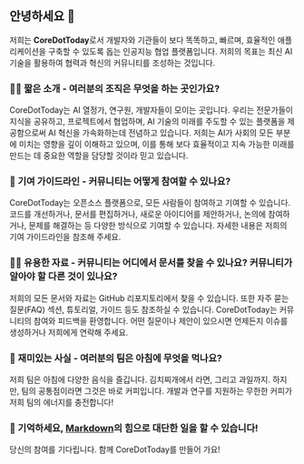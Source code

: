 ## 안녕하세요 👋

저희는 **CoreDotToday**로서 개발자와 기관들이 보다 똑똑하고, 빠르며, 효율적인 애플리케이션을 구축할 수 있도록 돕는 인공지능 협업 플랫폼입니다. 저희의 목표는 최신 AI 기술을 활용하여 협력과 혁신의 커뮤니티를 조성하는 것입니다.

### 🙋‍♀️ 짧은 소개 - 여러분의 조직은 무엇을 하는 곳인가요?

CoreDotToday는 AI 열정가, 연구원, 개발자들이 모이는 곳입니다. 우리는 전문가들이 지식을 공유하고, 프로젝트에서 협업하며, AI 기술의 미래를 주도할 수 있는 플랫폼을 제공함으로써 AI 혁신을 가속화하는데 전념하고 있습니다. 저희는 AI가 사회의 모든 부분에 미치는 영향을 깊이 이해하고 있으며, 이를 통해 보다 효율적이고 지속 가능한 미래를 만드는 데 중요한 역할을 담당할 것이라 믿고 있습니다.

### 🌈 기여 가이드라인 - 커뮤니티는 어떻게 참여할 수 있나요?

CoreDotToday는 오픈소스 플랫폼으로, 모든 사람들이 참여하고 기여할 수 있습니다. 코드를 개선하거나, 문서를 편집하거나, 새로운 아이디어를 제안하거나, 논의에 참여하거나, 문제를 해결하는 등 다양한 방식으로 기여할 수 있습니다. 자세한 내용은 저희의 기여 가이드라인을 참조해 주세요.

### 👩‍💻 유용한 자료 - 커뮤니티는 어디에서 문서를 찾을 수 있나요? 커뮤니티가 알아야 할 다른 것이 있나요?

저희의 모든 문서와 자료는 GitHub 리포지토리에서 찾을 수 있습니다. 또한 자주 묻는 질문(FAQ) 섹션, 튜토리얼, 가이드 등도 참조하실 수 있습니다. CoreDotToday는 커뮤니티의 참여와 피드백을 환영합니다. 어떤 질문이나 제안이 있으시면 언제든지 이슈를 생성하거나 저희에게 연락해 주세요.

### 🍿 재미있는 사실 - 여러분의 팀은 아침에 무엇을 먹나요?

저희 팀은 아침에 다양한 음식을 즐깁니다. 김치찌개에서 라면, 그리고 과일까지. 하지만, 팀의 공통점이라면 그것은 바로 커피입니다. 개발과 연구를 지원하는 무한한 커피가 저희 팀의 에너지를 충전합니다!

### 🧙 기억하세요, [Markdown](https://docs.github.com/github/writing-on-github/getting-started-with-writing-and-formatting-on-github/basic-writing-and-formatting-syntax)의 힘으로 대단한 일을 할 수 있습니다!

당신의 참여를 기다립니다. 함께 CoreDotToday를 만들어 가요!
